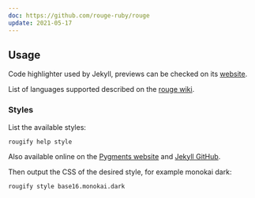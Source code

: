 ```yaml
---
doc: https://github.com/rouge-ruby/rouge
update: 2021-05-17
---
```


## Usage

Code highlighter used by Jekyll,
previews can be checked on its [website](http://rouge.jneen.net/).

List of languages supported described on the [rouge wiki](https://github.com/rouge-ruby/rouge/wiki/List-of-supported-languages-and-lexers).

### Styles

List the available styles:

```shell
rougify help style
```

Also available online on the [Pygments website](https://jwarby.github.io/jekyll-pygments-themes/languages/python.html) and [Jekyll GitHub](https://github.com/jwarby/jekyll-pygments-themes).

Then output the CSS of the desired style,
for example monokai dark:

```shell
rougify style base16.monokai.dark
```
